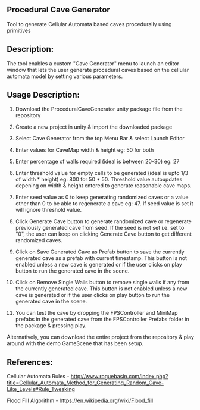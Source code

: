 Procedural Cave Generator
-------------------------
Tool to generate Cellular Automata based caves procedurally using primitives

Description:
------------
The tool enables a custom "Cave Generator" menu to launch an editor window that lets the user generate procedural caves based on the cellular automata model by setting various parameters. 

Usage Description:
------------------
1) Download the ProceduralCaveGenerator unity package file from the repository

2) Create a new project in unity & import the downloaded package

3) Select Cave Generator from the top Menu Bar & select Launch Editor

4) Enter values for CaveMap width & height eg: 50 for both

5) Enter percentage of walls required (ideal is between 20-30) eg: 27

6) Enter threshold value for empty cells to be generated (ideal is upto 1/3 of width * height) eg: 800 for 50 * 50. Threshold value autoupdates depening on width & height entered to generate reasonable cave maps.

7) Enter seed value as 0 to keep generating randomized caves or a value other than 0 to be able to regenerate a cave eg: 47. If seed value is set it will ignore threshold value.

8) Click Generate Cave button to generate randomized cave or regenerate previously generated cave from seed. If the seed is not set i.e. set to "0", the user can keep on clicking Generate Cave button to get different randomized caves. 

9) Click on Save Generated Cave as Prefab button to save the currently generated cave as a prefab with current timestamp. This button is not enabled unless a new cave is generated or if the user clicks on play button to run the generated cave in the scene.

10) Click on Remove Single Walls button to remove single walls if any from the currently generated cave. This button is not enabled unless a new cave is generated or if the user clicks on play button to run the generated cave in the scene.

11) You can test the cave by dropping the FPSController and MiniMap prefabs in the generated cave from the FPSController Prefabs folder in the package & pressing play.

Alternatively, you can download the entire project from the repository & play around with the demo GameScene that has been setup.

References:
-----------
Cellular Automata Rules - http://www.roguebasin.com/index.php?title=Cellular_Automata_Method_for_Generating_Random_Cave-Like_Levels#Rule_Tweaking

Flood Fill Algorithm - https://en.wikipedia.org/wiki/Flood_fill
